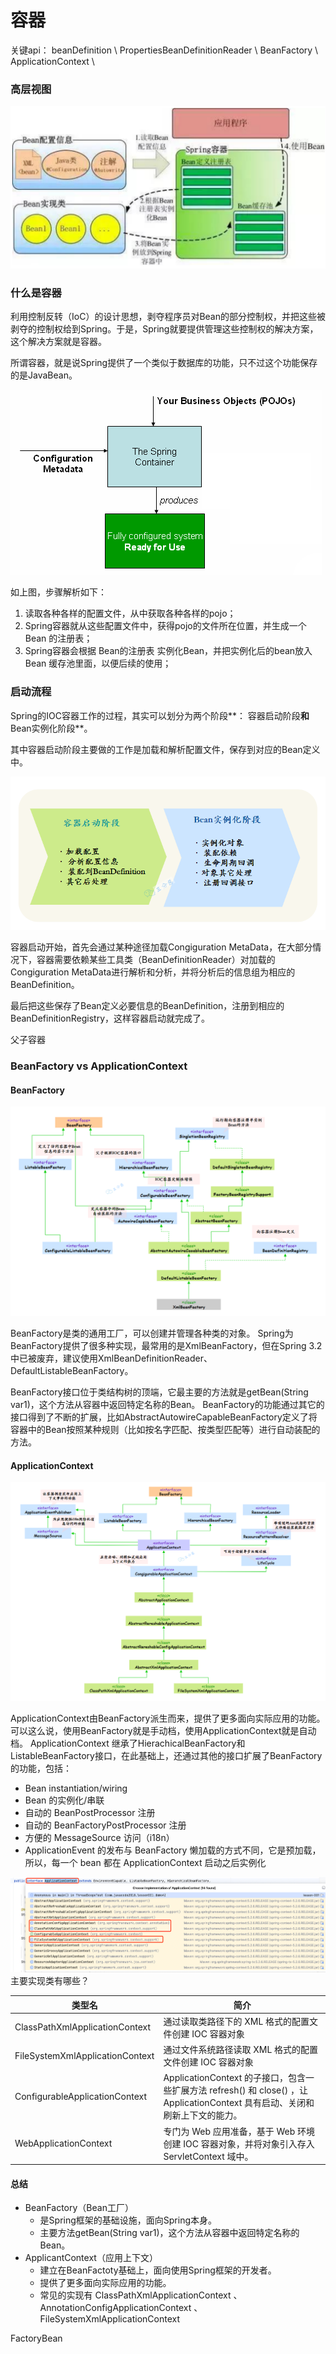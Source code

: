 # 容器



关键api： beanDefinition \ PropertiesBeanDefinitionReader \ BeanFactory \ ApplicationContext \

### 高层视图

![image.png](./container/image/1697787615019.png)

### 什么是容器

利用控制反转（IoC）的设计思想，剥夺程序员对Bean的部分控制权，并把这些被剥夺的控制权给到Spring。于是，Spring就要提供管理这些控制权的解决方案，这个解决方案就是容器。

所谓容器，就是说Spring提供了一个类似于数据库的功能，只不过这个功能保存的是JavaBean。

![image.png](./container/image/1697787590700.png)

如上图，步骤解析如下：

1. 读取各种各样的配置文件，从中获取各种各样的pojo；
2. Spring容器就从这些配置文件中，获得pojo的文件所在位置，并生成一个 Bean 的注册表；
3. Spring容器会根据 Bean的注册表 实例化Bean，并把实例化后的bean放入 Bean 缓存池里面，以便后续的使用；

### 启动流程

Spring的IOC容器工作的过程，其实可以划分为两个阶段**： 容器启动阶段**和**Bean实例化阶段**。

其中容器启动阶段主要做的工作是加载和解析配置文件，保存到对应的Bean定义中。

![image.png](./container/image/1699277811397.png)

容器启动开始，首先会通过某种途径加载Congiguration MetaData，在大部分情况下，容器需要依赖某些工具类（BeanDefinitionReader）对加载的Congiguration MetaData进行解析和分析，并将分析后的信息组为相应的BeanDefinition。

最后把这些保存了Bean定义必要信息的BeanDefinition，注册到相应的BeanDefinitionRegistry，这样容器启动就完成了。

父子容器

### BeanFactory vs ApplicationContext

#### BeanFactory

![image.png](./container/image/1699277467634.png)

BeanFactory是类的通用工厂，可以创建并管理各种类的对象。
Spring为BeanFactory提供了很多种实现，最常用的是XmlBeanFactory，但在Spring 3.2中已被废弃，建议使用XmlBeanDefinitionReader、DefaultListableBeanFactory。

BeanFactory接口位于类结构树的顶端，它最主要的方法就是getBean(String var1)，这个方法从容器中返回特定名称的Bean。
BeanFactory的功能通过其它的接口得到了不断的扩展，比如AbstractAutowireCapableBeanFactory定义了将容器中的Bean按照某种规则（比如按名字匹配、按类型匹配等）进行自动装配的方法。

#### ApplicationContext

![image.png](./container/image/1699277577293.png)

ApplicationContext由BeanFactory派生而来，提供了更多面向实际应用的功能。可以这么说，使用BeanFactory就是手动档，使用ApplicationContext就是自动档。
ApplicationContext 继承了HierachicalBeanFactory和ListableBeanFactory接口，在此基础上，还通过其他的接口扩展了BeanFactory的功能，包括：

- Bean instantiation/wiring
- Bean 的实例化/串联
- 自动的 BeanPostProcessor 注册
- 自动的 BeanFactoryPostProcessor 注册
- 方便的 MessageSource 访问（i18n）
- ApplicationEvent 的发布与 BeanFactory 懒加载的方式不同，它是预加载，所以，每一个 bean 都在 ApplicationContext 启动之后实例化

![image.png](./container/image/1697994367738.png)
主要实现类有哪些？

| **类型名** | **简介** |
| --- | --- |
| ClassPathXmlApplicationContext | 通过读取类路径下的 XML 格式的配置文件创建 IOC 容器对象 |
| FileSystemXmlApplicationContext | 通过文件系统路径读取 XML 格式的配置文件创建 IOC 容器对象 |
| ConfigurableApplicationContext | ApplicationContext 的子接口，包含一些扩展方法 refresh() 和 close() ，让 ApplicationContext 具有启动、关闭和刷新上下文的能力。 |
| WebApplicationContext | 专门为 Web 应用准备，基于 Web 环境创建 IOC 容器对象，并将对象引入存入 ServletContext 域中。 |

#### 总结

- BeanFactory（Bean工厂）
  - 是Spring框架的基础设施，面向Spring本身。
  - 主要方法getBean(String var1)，这个方法从容器中返回特定名称的Bean。
- ApplicantContext（应用上下文）
  - 建立在BeanFactoty基础上，面向使用Spring框架的开发者。
  - 提供了更多面向实际应用的功能。
  - 常见的实现有 ClassPathXmlApplicationContext 、 AnnotationConfigApplicationContext 、 FileSystemXmlApplicationContext

FactoryBean

